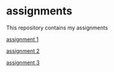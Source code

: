 # assignments
This repository contains my assignments

[assignment 1](https://github.com/TomMeeuwissen/assignments/blob/master/Assignment_week_2.ipynb)

[assignment 2](https://github.com/TomMeeuwissen/assignments/blob/master/Assignment_week_4%2B%25283%2529.ipynb)

[assignment 3](https://github.com/TomMeeuwissen/assignments/blob/master/Assignment_week_5%20last%20version.ipynb)
